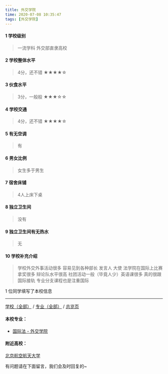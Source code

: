 ```yaml
---
title: 外交学院
time: 2020-07-08 10:35:47
tags: [外交学院]
---
```

#### 1 学校级别
> 一流学科 外交部直隶高校


#### 2 学校整体水平
> 4分，还不错
★★★★☆


#### 3 伙食水平
>  3分，一般般
★★★☆☆


#### 4 学校交通
> 4分，还不错
★★★★☆


#### 5 有无空调
> 有


#### 6 男女比例
> 女生多于男生


#### 7 宿舍床铺
> 4人上床下桌
 

#### 8 独立卫生间
> 没有


#### 9 独立卫生间有无热水
> 无


#### 10 学校补充介绍
> 学校外交外事活动很多 容易见到各种部长 发言人 大使 法学院在国际上比赛拿奖很多 辩论队水平很高 社团活动一般（毕竟人少）英语课很多 真的很跟国际接轨 专业分支课程也是注重国际

1 位同学填写了本校信息
***
[学校（全部）](https://univgo.github.io/2020/07/09/学校汇总页) / [专业（全部）](https://univgo.github.io/2020/07/09/专业汇总页) / [总览页](https://univgo.github.io/2020/07/09/总览)
#### 本校专业：
- [国际法 - 外交学院](https://univgo.github.io/2020/07/08/国际法%20-%20外交学院)

#### 附近高校：
[北京航空航天大学](https://univgo.github.io/2020/07/08/北京航空航天大学)


有问题请在下面留言，我们会及时回复的~
